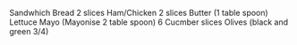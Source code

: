 Sandwhich Bread 2 slices
Ham/Chicken 2 slices
Butter (1 table spoon)
Lettuce
Mayo (Mayonise 2 table spoon)
6 Cucmber slices
Olives (black and green 3/4)

